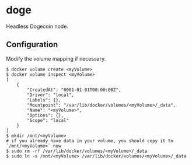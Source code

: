 # doge

Headless Dogecoin node.

## Configuration

Modify the volume mapping if necessary.

```
$ docker volume create <myVolume>
$ docker volume inspect <myVolume>
[
    {
        "CreatedAt": "0001-01-01T00:00:00Z",
        "Driver": "local",
        "Labels": {},
        "Mountpoint": "/var/lib/docker/volumes/<myVolume>/_data",
        "Name": "<myVolume>",
        "Options": {},
        "Scope": "local"
    }
]
$ mkdir /mnt/<myVolume>
# if you already have data in your volume, you should copy it to `/mnt/<myVolume>` now
$ sudo rm -rf /var/lib/docker/volumes/<myVolume>/_data
$ sudo ln -s /mnt/<myVolume> /var/lib/docker/volumes/<myVolume>/_data
```
